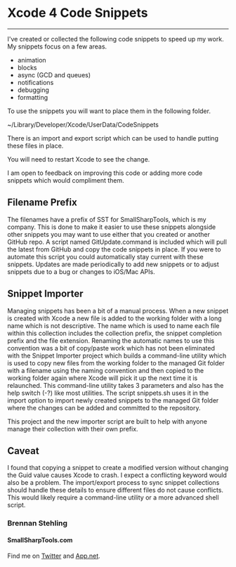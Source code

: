 # Xcode 4 Code Snippets

--------------------------------------

I've created or collected the following code snippets to speed up my work. My snippets focus on a few areas.

* animation
* blocks
* async (GCD and queues)
* notifications
* debugging
* formatting

To use the snippets you will want to place them in the following folder.

~/Library/Developer/Xcode/UserData/CodeSnippets

There is an import and export script which can be used to handle putting these files in place.

You will need to restart Xcode to see the change.

I am open to feedback on improving this code or adding more code snippets which would compliment them.

## Filename Prefix

The filenames have a prefix of SST for SmallSharpTools, which is my company. This is done to make it easier to use these snippets alongside other snippets you may want to use either that you created or another GitHub repo. A script named GitUpdate.command is included which will pull the latest from GitHub and copy the code snippets in place. If you were to automate this script you could automatically stay current with these snippets. Updates are made periodically to add new snippets or to adjust snippets due to a bug or changes to iOS/Mac APIs.

## Snippet Importer

Managing snippets has been a bit of a manual process. When a new snippet is created with Xcode a new file is added to the working folder with a long name which is not descriptive. The name which is used to name each file within this collection includes the collection prefix, the snippet completion prefix and the file extension. Renaming the automatic names to use this convention was a bit of copy/paste work which has not been eliminated with the Snippet Importer project which builds a command-line utility which is used to copy new files from the working folder to the managed Git folder with a filename using the naming convention and then copied to the working folder again where Xcode will pick it up the next time it is relaunched. This command-line utility takes 3 parameters and also has the help switch (-?) like most utilities. The script snippets.sh uses it in the import option to import newly created snippets to the managed Git folder where the changes can be added and committed to the repository.

This project and the new importer script are built to help with anyone manage their collection with their own prefix.

## Caveat

I found that copying a snippet to create a modified version without changing the Guid value causes Xcode to crash. I expect a conflicting keyword would also be a problem. The import/export process to sync snippet collections should handle these details to ensure different files do not cause conflicts. This would likely require a command-line utility or a more advanced shell script.

### Brennan Stehling
#### SmallSharpTools.com

Find me on [Twitter](http://twitter.com/smallsharptools) and [App.net](http://alpha.app.net/smallsharptools).
